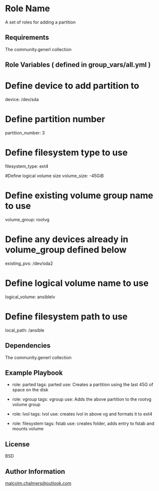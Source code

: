 Role Name
=========

A set of roles for adding a partition

Requirements
------------

The community.generl collection


Role Variables ( defined in group_vars/all.yml )
--------------

# Define device to add partition to
device: /dev/sda

# Define partition number
partition_number: 3

# Define filesystem type to use 
filesystem_type: ext4

#Define logical volume size
volume_size: -45GiB

# Define existing volume group name to use
volume_group: rootvg

# Define any devices already in volume_group defined below
existing_pvs: /dev/sda2

# Define logical volume name to use
logical_volume: ansiblelv

# Define filesystem path to use
local_path: /ansible


Dependencies
------------

The community.generl collection

Example Playbook
----------------

 - role: parted
   tags: parted
   use:  Creates a partition using the last 45G of space on the disk

 - role: vgroup
   tags: vgroup
   use:  Adds the above partition to the rootvg volume group

 - role: lvol
   tags: lvol
   use:  creates lvol in above vg and formats it to ext4

 - role: filesystem
   tags: fstab
   use:  creates folder, adds entry to fstab and mounts volume

License
-------

BSD

Author Information
------------------

malcolm.chalmers@outlook.com
